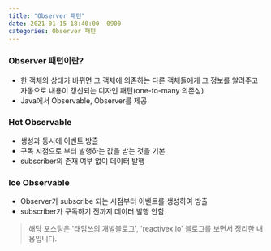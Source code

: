 ```yaml
---
title: "Observer 패턴"
date: 2021-01-15 18:40:00 -0900
categories: Observer 패턴
---
```


### Observer 패턴이란?

- 한 객체의 상태가 바뀌면 그 객체에 의존하는 다른 객체들에게 그 정보를 알려주고 자동으로 내용이 갱신되는 디자인 패턴(one-to-many 의존성)
- Java에서 Observable, Observer를 제공

### Hot Observable

- 생성과 동시에 이벤트 방출
- 구독 시점으로 부터 발행하는 값을 받는 것을 기본
- subscriber의 존재 여부 없이 데이터 발행

### Ice Observable

- Observer가 subscribe 되는 시점부터 이벤트를 생성하여 방출
- subscriber가 구독하기 전까지 데이터 발행 안함

> 해당 포스팅은 '태임쓰의 개발블로그', 'reactivex.io' 블로그를 보면서 정리한 내용입니다.